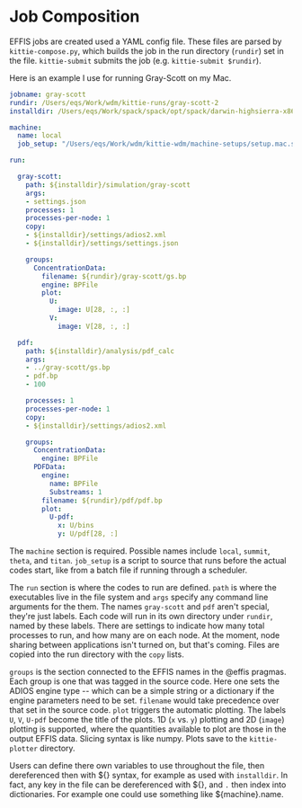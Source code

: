 # Job Composition

EFFIS jobs are created used a YAML config file.
These files are parsed by `kittie-compose.py`, which builds the job in the run directory (`rundir`) set in the file.
`kittie-submit` submits the job (e.g. `kittie-submit $rundir`).


Here is an example I use for running Gray-Scott on my Mac.

``` yaml
jobname: gray-scott
rundir: /Users/eqs/Work/wdm/kittie-runs/gray-scott-2
installdir: /Users/eqs/Work/spack/spack/opt/spack/darwin-highsierra-x86_64/clang-10.0.0-apple/gray-scott-cpp-uirzllqphyp5b25ai2bc4hsf6t7lro7k

machine:
  name: local
  job_setup: "/Users/eqs/Work/wdm/kittie-wdm/machine-setups/setup.mac.sh"

run:

  gray-scott:
    path: ${installdir}/simulation/gray-scott
    args:
    - settings.json
    processes: 1
    processes-per-node: 1
    copy:
    - ${installdir}/settings/adios2.xml
    - ${installdir}/settings/settings.json

    groups:
      ConcentrationData:
        filename: ${rundir}/gray-scott/gs.bp
        engine: BPFile
        plot:
          U:
            image: U[28, :, :]
          V:
            image: V[28, :, :]

  pdf:
    path: ${installdir}/analysis/pdf_calc
    args:
    - ../gray-scott/gs.bp
    - pdf.bp
    - 100

    processes: 1
    processes-per-node: 1
    copy:
    - ${installdir}/settings/adios2.xml

    groups:
      ConcentrationData:
        engine: BPFile
      PDFData:
        engine:
          name: BPFile
          Substreams: 1
        filename: ${rundir}/pdf/pdf.bp
        plot:
          U-pdf:
            x: U/bins
            y: U/pdf[28, :]
```

The `machine` section is required. Possible names include `local`, `summit`, `theta`, and `titan`.
`job_setup` is a script to source that runs before the actual codes start, like from a batch file if running through a scheduler.

The `run` section is where the codes to run are defined. 
`path` is where the executables live in the file system and `args` specify any command line arguments for the them.
The names `gray-scott` and `pdf` aren't special, they're just labels.
Each code will run in its own directory under `rundir`, named by these labels.
There are settings to indicate how many total processes to run, and how many are on each node.
At the moment, node sharing between applications isn't turned on, but that's coming.
Files are copied into the run directory with the `copy` lists.

`groups` is the section connected to the EFFIS names in the @effis pragmas.
Each group is one that was tagged in the source code. 
Here one sets the ADIOS engine type -- which can be a simple string or a dictionary if the engine parameters need to be set.
`filename` would take precedence over that set in the source code.
`plot` triggers the automatic plotting. The labels `U`, `V`, `U-pdf` become the title of the plots.
1D (`x` vs. `y`) plotting and 2D (`image`) plotting is supported, where the quantities available to plot are those in the output EFFIS data.
Slicing syntax is like numpy. Plots save to the `kittie-plotter` directory.

Users can define there own variables to use throughout the file, then dereferenced then with ${} syntax, for example as used with `installdir`.
In fact, any key in the file can be dereferenced with ${}, and `.` then index into dictionaries. For example one could use something like ${machine}.name.

